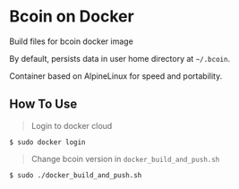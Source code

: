 Bcoin on Docker
=====

Build files for bcoin docker image

By default, persists data in user home directory at `~/.bcoin`.

Container based on AlpineLinux for speed and portability.

How To Use
----

> Login to docker cloud
```
$ sudo docker login
```

> Change bcoin version in `docker_build_and_push.sh`
```
$ sudo ./docker_build_and_push.sh
```
